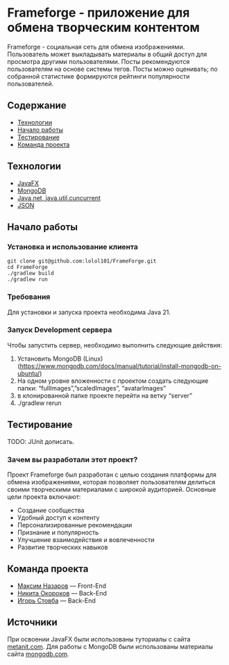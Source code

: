 # Frameforge - приложение для обмена творческим контентом
Frameforge - социальная сеть для обмена изображениями. Пользователь может выкладывать материалы в общий доступ для просмотра другими пользователями. Посты рекомендуются пользователям на основе системы тегов. Посты можно оценивать; по собранной статистике формируются рейтинги популярности пользователей.
## Содержание
- [Технологии](#технологии)
- [Начало работы](#установка-и-использование-клиента)
- [Тестирование](#тестирование)
- [Команда проекта](#команда-проекта)

## Технологии
- [JavaFX](https://openjfx.io/)
- [MongoDB](https://www.mongodb.com/)
- [Java.net, java.util.cuncurrent](https://www.java.com/ru/)
- [JSON](https://json.com/)
## Начало работы
### Установка и использование клиента
```
git clone git@github.com:lolol101/FrameForge.git
cd FrameForge
./gradlew build
./gradlew run
```
### Требования
Для установки и запуска проекта необходима Java 21.
### Запуск Development сервера
Чтобы запустить сервер, необходимо выполнить следующие действия:
1. Установить MongoDB (Linux) (https://www.mongodb.com/docs/manual/tutorial/install-mongodb-on-ubuntu/)
2. На одном уровне вложенности с проектом создать следующие папки: “fullImages”,”scaledImages”, “avatarImages”
3. в клонированной папке проекте перейти на ветку “server”
4. ./gradlew rerun
## Тестирование
TODO: JUnit дописать.
### Зачем вы разработали этот проект?
Проект Frameforge был разработан с целью создания платформы для обмена изображениями, которая позволяет пользователям делиться своими творческими материалами с широкой аудиторией. Основные цели проекта включают:
- Создание сообщества
- Удобный доступ к контенту
- Персонализированные рекомендации
- Признание и популярность
- Улучшение взаимодействия и вовлеченности
- Развитие творческих навыков

## Команда проекта
- [Максим Назаров](https://t.me/Makssnazaroff) — Front-End
- [Никита Окороков](https://t.me/gafsd) — Back-End
- [Игорь Стовба](https://t.me/igor_stovba) — Back-End

## Источники
При освоении JavaFX были использованы туториалы с сайта [metanit.com](https://metanit.com/java/javafx/1.1.php).
Для работы с MongoDB были использованы материалы сайта [mongodb.com](https://www.mongodb.com/docs/).




